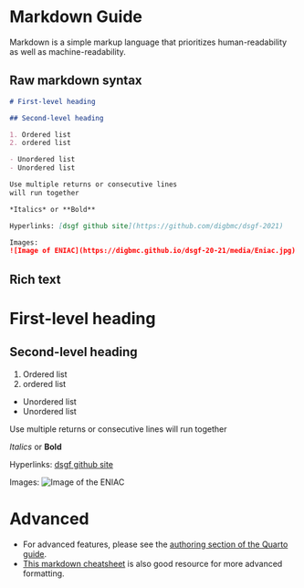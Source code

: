 # Markdown Guide

Markdown is a simple markup language that prioritizes human-readability as well as machine-readability.

## Raw markdown syntax

```markdown
# First-level heading

## Second-level heading

1. Ordered list
2. ordered list

- Unordered list
- Unordered list

Use multiple returns or consecutive lines
will run together

*Italics* or **Bold**

Hyperlinks: [dsgf github site](https://github.com/digbmc/dsgf-2021)

Images:
![Image of ENIAC](https://digbmc.github.io/dsgf-20-21/media/Eniac.jpg)

```

## Rich text


# First-level heading

## Second-level heading

1. Ordered list
2. ordered list

- Unordered list
- Unordered list

Use multiple returns or consecutive lines
will run together

*Italics* or **Bold**

Hyperlinks: [dsgf github site](https://github.com/digbmc/dsgf-2021)

Images:
![Image of the ENIAC](https://digbmc.github.io/dsgf-20-21/media/Eniac.jpg)

# Advanced

- For advanced features, please see the [authoring section of the Quarto guide](https://quarto.org/docs/authoring/markdown-basics.html).
- [This markdown cheatsheet](https://www.markdownguide.org/cheat-sheet/) is also good resource for more advanced formatting.